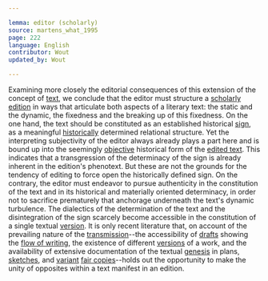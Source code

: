 ```yaml
---

lemma: editor (scholarly)
source: martens_what_1995
page: 222
language: English
contributor: Wout
updated_by: Wout

---
```


Examining more closely the editorial consequences of this extension of the concept of [text](text.html), we conclude that the editor must structure a [scholarly edition](editionScholarly.html) in ways that articulate both aspects of a literary text: the static and the dynamic, the fixedness and the breaking up of this fixedness. On the one hand, the text should be constituted as an established historical [sign](textSign.html), as a meaningful [historically](history.html) determined relational structure. Yet the interpreting subjectivity of the editor always already plays a part here and is bound up into the seemingly [objective](objectivity.html) historical form of the [edited text](textEdited.html). This indicates that a transgression of the determinacy of the sign is already inherent in the edition's phenotext. But these are not the grounds for the tendency of editing to force open the historically defined sign. On the contrary, the editor must endeavor to pursue authenticity in the constitution of the text and in its historical and materially oriented determinacy, in order not to sacrifice prematurely that anchorage underneath the text's dynamic turbulence. The dialectics of the determination of the text and the disintegration of the sign scarcely become accessible in the constitution of a single textual [version](version.html). It is only recent literature that, on account of the prevailing nature of the [transmission](textualTransmission.html)--the accessibility of [drafts](draft.html) showing the [flow of writing](writingProcess.html), the existence of different [versions](version.html) of a work, and the availability of extensive documentation of the textual [genesis](genesis.html) in plans, [sketches](sketch.html), and [variant](variant.html) [fair copies](fairCopy.html)--holds out the opportunity to make the unity of opposites within a text manifest in an edition.
